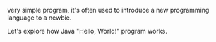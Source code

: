 very simple program, it's often used to introduce a new programming language to a newbie.

Let's explore how Java "Hello, World!" program works.
